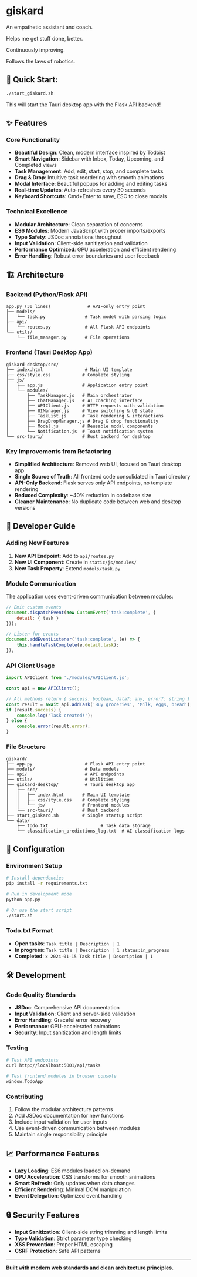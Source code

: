 # giskard

An empathetic assistant and coach. 

Helps me get stuff done, better. 

Continuously improving. 

Follows the laws of robotics.


## 🚀 Quick Start:

```bash
./start_giskard.sh
```

This will start the Tauri desktop app with the Flask API backend!

## ✨ Features

### **Core Functionality**
- **Beautiful Design**: Clean, modern interface inspired by Todoist
- **Smart Navigation**: Sidebar with Inbox, Today, Upcoming, and Completed views
- **Task Management**: Add, edit, start, stop, and complete tasks
- **Drag & Drop**: Intuitive task reordering with smooth animations
- **Modal Interface**: Beautiful popups for adding and editing tasks
- **Real-time Updates**: Auto-refreshes every 30 seconds
- **Keyboard Shortcuts**: Cmd+Enter to save, ESC to close modals

### **Technical Excellence**
- **Modular Architecture**: Clean separation of concerns
- **ES6 Modules**: Modern JavaScript with proper imports/exports
- **Type Safety**: JSDoc annotations throughout
- **Input Validation**: Client-side sanitization and validation
- **Performance Optimized**: GPU acceleration and efficient rendering
- **Error Handling**: Robust error boundaries and user feedback

## 🏗️ Architecture

### **Backend (Python/Flask API)**
```
app.py (30 lines)              # API-only entry point
├── models/
│   └── task.py               # Task model with parsing logic
├── api/
│   └── routes.py             # All Flask API endpoints
└── utils/
    └── file_manager.py       # File operations
```

### **Frontend (Tauri Desktop App)**
```
giskard-desktop/src/
├── index.html                # Main UI template
├── css/style.css            # Complete styling
├── js/
│   ├── app.js               # Application entry point
│   └── modules/
│       ├── TaskManager.js   # Main orchestrator
│       ├── ChatManager.js   # AI coaching interface
│       ├── APIClient.js     # HTTP requests with validation
│       ├── UIManager.js     # View switching & UI state
│       ├── TaskList.js      # Task rendering & interactions
│       ├── DragDropManager.js # Drag & drop functionality
│       ├── Modal.js         # Reusable modal components
│       └── Notification.js  # Toast notification system
└── src-tauri/               # Rust backend for desktop
```

### **Key Improvements from Refactoring**
- **Simplified Architecture**: Removed web UI, focused on Tauri desktop app
- **Single Source of Truth**: All frontend code consolidated in Tauri directory
- **API-Only Backend**: Flask serves only API endpoints, no template rendering
- **Reduced Complexity**: ~40% reduction in codebase size
- **Cleaner Maintenance**: No duplicate code between web and desktop versions

## 📖 Developer Guide

### **Adding New Features**

1. **New API Endpoint**: Add to `api/routes.py`
2. **New UI Component**: Create in `static/js/modules/`
3. **New Task Property**: Extend `models/task.py`

### **Module Communication**
The application uses event-driven communication between modules:

```javascript
// Emit custom events
document.dispatchEvent(new CustomEvent('task:complete', { 
    detail: { task } 
}));

// Listen for events
document.addEventListener('task:complete', (e) => {
    this.handleTaskComplete(e.detail.task);
});
```

### **API Client Usage**
```javascript
import APIClient from './modules/APIClient.js';

const api = new APIClient();

// All methods return { success: boolean, data?: any, error?: string }
const result = await api.addTask('Buy groceries', 'Milk, eggs, bread');
if (result.success) {
    console.log('Task created!');
} else {
    console.error(result.error);
}
```

### **File Structure**
```
giskard/
├── app.py                    # Flask API entry point
├── models/                   # Data models
├── api/                      # API endpoints
├── utils/                    # Utilities
├── giskard-desktop/          # Tauri desktop app
│   ├── src/
│   │   ├── index.html       # Main UI template
│   │   ├── css/style.css    # Complete styling
│   │   └── js/              # Frontend modules
│   └── src-tauri/           # Rust backend
├── start_giskard.sh         # Single startup script
└── data/
    ├── todo.txt                    # Task data storage
    └── classification_predictions_log.txt  # AI classification logs
```

## 🔧 Configuration

### **Environment Setup**
```bash
# Install dependencies
pip install -r requirements.txt

# Run in development mode
python app.py

# Or use the start script
./start.sh
```

### **Todo.txt Format**
- **Open tasks**: `Task title | Description | 1`
- **In progress**: `Task title | Description | 1 status:in_progress`
- **Completed**: `x 2024-01-15 Task title | Description | 1`

## 🛠️ Development

### **Code Quality Standards**
- **JSDoc**: Comprehensive API documentation
- **Input Validation**: Client and server-side validation
- **Error Handling**: Graceful error recovery
- **Performance**: GPU-accelerated animations
- **Security**: Input sanitization and length limits

### **Testing**
```bash
# Test API endpoints
curl http://localhost:5001/api/tasks

# Test frontend modules in browser console
window.TodoApp
```

### **Contributing**
1. Follow the modular architecture patterns
2. Add JSDoc documentation for new functions
3. Include input validation for user inputs
4. Use event-driven communication between modules
5. Maintain single responsibility principle

## 📈 Performance Features

- **Lazy Loading**: ES6 modules loaded on-demand
- **GPU Acceleration**: CSS transforms for smooth animations
- **Smart Refresh**: Only updates when data changes
- **Efficient Rendering**: Minimal DOM manipulation
- **Event Delegation**: Optimized event handling

## 🔒 Security Features

- **Input Sanitization**: Client-side string trimming and length limits
- **Type Validation**: Strict parameter type checking
- **XSS Prevention**: Proper HTML escaping
- **CSRF Protection**: Safe API patterns

---

**Built with modern web standards and clean architecture principles.**